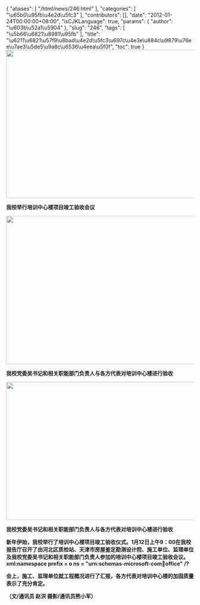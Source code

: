 {
    "aliases": [
        "/html/news/246.html"
    ],
    "categories": [
        "\u65b0\u95fb\u4e2d\u5fc3"
    ],
    "contributors": [],
    "date": "2012-01-24T00:00:00+08:00",
    "isCJKLanguage": true,
    "params": {
        "author": "\u603b\u52a1\u5904"
    },
    "slug": "246",
    "tags": [
        "\u5b66\u6821\u8981\u95fb"
    ],
    "title": "\u6211\u6821\u57f9\u8bad\u4e2d\u5fc3\u697c\u4e3e\u884c\u9879\u76ee\u7ae3\u5de5\u9a8c\u6536\u4eea\u5f0f",
    "toc": true
}
**<img
    src="https://cdn.tfls.online/mirror/full/e01efd0c410d64990d6579c63dae710815b6a643.jpg"
    style="display:block;margin-left:auto;margin-right:auto;"
    decoding="async"
    fetchpriority="auto"
    loading="lazy"
    height="397"
    width="600"
/>**

**我校举行培训中心楼项目竣工验收会议**

**<img
    src="https://cdn.tfls.online/mirror/full/dc4e218505839721ce459ce07a882babe47ec60a.jpg"
    style="display:block;margin-left:auto;margin-right:auto;"
    decoding="async"
    fetchpriority="auto"
    loading="lazy"
    height="397"
    width="600"
/>**

**我校党委吴书记和相关职能部门负责人与各方代表对培训中心楼进行验收**

**<img
    src="https://cdn.tfls.online/mirror/full/663354983524c938565c34a8fbd41f1144971f48.jpg"
    style="display:block;margin-left:auto;margin-right:auto;"
    decoding="async"
    fetchpriority="auto"
    loading="lazy"
    height="370"
    width="600"
/>**

**我校党委吴书记和相关职能部门负责人与各方代表对培训中心楼进行验收**

**新年伊始，我校举行了培训中心楼项目竣工验收仪式。1月12日上午9：00在我校报告厅召开了由河北区质检站、天津市房屋鉴定勘测设计院、施工单位、监理单位及我校党委吴书记和相关职能部门负责人参加的培训中心楼项目竣工验收会议。xml:namespace prefix = o ns = "urn:schemas-microsoft-com:office:office" /?**

**会上，施工、监理单位就工程概况进行了汇报，各方代表对培训中心楼的加固质量表示了充分肯定。**

**（文/通讯员 赵洪 摄影/通讯员熊小军）**

